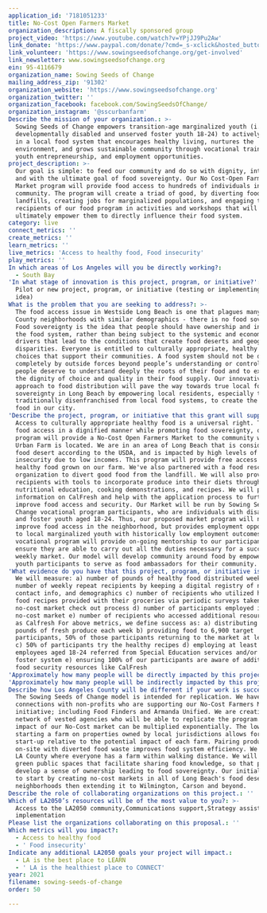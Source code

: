 ```yaml
---
application_id: '7181051233'
title: No-Cost Open Farmers Market
organization_description: A fiscally sponsored group
project_video: 'https://www.youtube.com/watch?v=YPjJJ9Pu2Aw'
link_donate: 'https://www.paypal.com/donate/?cmd=_s-xclick&hosted_button_id=UMZLCGLNZEFV6'
link_volunteer: 'https://www.sowingseedsofchange.org/get-involved'
link_newsletter: www.sowingseedsofchange.org
ein: 95-4116679
organization_name: Sowing Seeds of Change
mailing_address_zip: '91302'
organization_website: 'https://www.sowingseedsofchange.org'
organization_twitter: ''
organization_facebook: facebook.com/SowingSeedsOfChange/
organization_instagram: '@sscurbanfarm'
Describe the mission of your organization.: >-
  Sowing Seeds of Change empowers transition-age marginalized youth (i.e.
  developmentally disabled and unserved foster youth 18-24) to actively engage
  in a local food system that encourages healthy living, nurtures the
  environment, and grows sustainable community through vocational training,
  youth entrepreneurship, and employment opportunities. ​
project_description: >-
  Our goal is simple: to feed our community and do so with dignity, integrity,
  and with the ultimate goal of food sovereignty. Our No Cost-Open Farmers
  Market program will provide food access to hundreds of individuals in our
  community. The program will create a triad of good, by diverting food from
  landfills, creating jobs for marginalized populations, and engaging the
  recipients of our food program in activities and workshops that will
  ultimately empower them to directly influence their food system.
category: live
connect_metrics: ''
create_metrics: ''
learn_metrics: ''
live_metrics: 'Access to healthy food, Food insecurity'
play_metrics: ''
In which areas of Los Angeles will you be directly working?:
  - South Bay
'In what stage of innovation is this project, program, or initiative?': >-
  Pilot or new project, program, or initiative (testing or implementing a new
  idea)
What is the problem that you are seeking to address?: >-
  The food access issue in Westside Long Beach is one that plagues many LA
  County neighborhoods with similar demographics - there is no food sovereignty.
  Food sovereignty is the idea that people should have ownership and input into
  the food system, rather than being subject to the systemic and economic
  drivers that lead to the conditions that create food deserts and geographic
  disparities. Everyone is entitled to culturally appropriate, healthy food
  choices that support their communities. A food system should not be driven
  completely by outside forces beyond people’s understanding or control. Rather,
  people deserve to understand deeply the roots of their food and to experience
  the dignity of choice and quality in their food supply. Our innovative
  approach to food distribution will pave the way towards true local food
  sovereignty in Long Beach by empowering local residents, especially those
  traditionally disenfranchised from local food systems, to create the future of
  food in our city.
'Describe the project, program, or initiative that this grant will support to address the problem identified.': >-
  Access to culturally appropriate healthy food is a universal right. To build
  food access in a dignified manner while promoting food sovereignty, our
  program will provide a No-Cost Open Farmers Market to the community where our
  Urban Farm is located. We are in an area of Long Beach that is considered a
  food desert according to the USDA, and is impacted by high levels of food
  insecurity due to low incomes. This program will provide free access to
  healthy food grown on our farm. We've also partnered with a food rescue
  organization to divert good food from the landfill. We will also provide
  recipients with tools to incorporate produce into their diets through
  nutritional education, cooking demonstrations, and recipes. We will provide
  information on CalFresh and help with the application process to further
  improve food access and security. Our Market will be run by Sowing Seeds Of
  Change vocational program participants, who are individuals with disabilities
  and foster youth aged 18-24. Thus, our proposed market program will not only
  improve food access in the neighborhood, but provides employment opportunities
  to local marginalized youth with historically low employment outcomes. Our
  vocational program will provide on-going mentorship to our participants to
  ensure they are able to carry out all the duties necessary for a successful
  weekly market. Our model will develop community around food by empowering our
  youth participants to serve as food ambassadors for their community.
'What evidence do you have that this project, program, or initiative is or will be successful, and how will you define and measure success?': >-
  We will measure: a) number of pounds of healthy food distributed weekly b)
  number of weekly repeat recipients by keeping a digital registry of names, and
  contact info, and demographics c) number of recipients who utilized healthy
  food recipes provided with their groceries via periodic surveys taken in the
  no-cost market check out process d) number of participants employed in our
  no-cost market e) number of recipients who accessed additional resources such
  as Calfresh For above metrics, we define success as: a) distributing 200
  pounds of fresh produce each week b) providing food to 6,900 target
  participants, 50% of those participants returning to the market at least once
  c) 50% of participants try the healthy recipes d) employing at least 5
  employees aged 18-24 referred from Special Education services and/or the
  foster system e) ensuring 100% of our participants are aware of additional
  food security resources like CalFresh
'Approximately how many people will be directly impacted by this project, program, or initiative?': '6900'
'Approximately how many people will be indirectly impacted by this project, program, or initiative?': '10000'
Describe how Los Angeles County will be different if your work is successful.: >-
  The Sowing Seeds of Change model is intended for replication. We have made
  connections with non-profits who are supporting our No-Cost Farmers Market
  initiative; including Food Finders and Armanda Unified. We are creating a
  network of vested agencies who will be able to replicate the program. The
  impact of our No-Cost market can be multiplied exponentially. The low cost of
  starting a farm on properties owned by local jurisdictions allows for ease of
  start-up relative to the potential impact of each farm. Pairing produce grown
  on-site with diverted food waste improves food system efficiency. We envision
  LA County where everyone has a farm within walking distance. We will create
  green public spaces that facilitate sharing food knowledge, so that people
  develop a sense of ownership leading to food sovereignty. Our initial goal is
  to start by creating no-cost markets in all of Long Beach's food desert
  neighborhoods then extending it to Wilmington, Carson and beyond.
Describe the role of collaborating organizations on this project.: ''
Which of LA2050’s resources will be of the most value to you?: >-
  Access to the LA2050 community,Communications support,Strategy assistance and
  implementation
Please list the organizations collaborating on this proposal.: ''
Which metrics will you impact?:
  - Access to healthy food
  - ' Food insecurity'
Indicate any additional LA2050 goals your project will impact.:
  - LA is the best place to LEARN
  - ' LA is the healthiest place to CONNECT'
year: 2021
filename: sowing-seeds-of-change
order: 50

---
```

